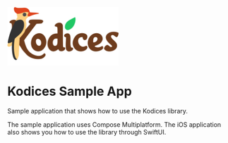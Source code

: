 <img src="resources/images/kodices.svg" alt="Auto Dismiss" style="width:50%; height:auto;">

# Kodices Sample App

Sample application that shows how to use the Kodices library.

The sample application uses Compose Multiplatform. The iOS application also shows you how to use the library through SwiftUI.
